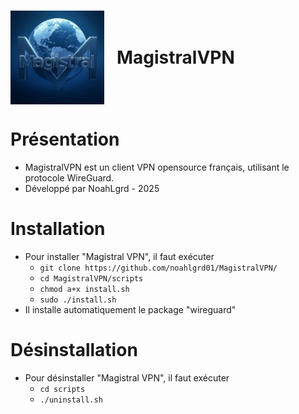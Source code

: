 <h1 style="display: flex; align-items: center;">
    <img src="https://raw.githubusercontent.com/noahlgrd01/MagistralVPN/main/images/magistral.jpg" alt="Magistral" width="150" style="margin-right: 20px;">
    MagistralVPN
</h1>


# Présentation #

* MagistralVPN est un client VPN opensource français, utilisant le protocole WireGuard.
* Développé par NoahLgrd - 2025


# Installation #

* Pour installer "Magistral VPN", il faut exécuter
    - `git clone https://github.com/noahlgrd01/MagistralVPN/`
    - `cd MagistralVPN/scripts`
    - `chmod a+x install.sh`
    - `sudo ./install.sh`
* Il installe automatiquement le package "wireguard"


# Désinstallation #

* Pour désinstaller "Magistral VPN", il faut exécuter
    - `cd scripts`
    - `./uninstall.sh`